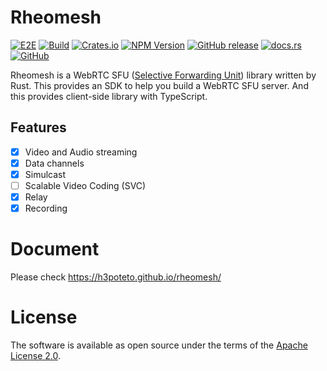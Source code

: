 # Rheomesh
[![E2E](https://github.com/h3poteto/rheomesh/actions/workflows/e2e.yml/badge.svg?branch=master)](https://github.com/h3poteto/rheomesh/actions/workflows/e2e.yml)
[![Build](https://github.com/h3poteto/rheomesh/actions/workflows/build.yml/badge.svg?branch=master)](https://github.com/h3poteto/rheomesh/actions/workflows/build.yml)
[![Crates.io](https://img.shields.io/crates/v/rheomesh)](https://crates.io/crates/rheomesh)
[![NPM Version](https://img.shields.io/npm/v/rheomesh.svg)](https://www.npmjs.com/package/rheomesh)
[![GitHub release](https://img.shields.io/github/release/h3poteto/rheomesh.svg)](https://github.com/h3poteto/rheomesh/releases)
[![docs.rs](https://img.shields.io/docsrs/rheomesh/latest)](https://docs.rs/rheomesh/latest/rheomesh/)
[![GitHub](https://img.shields.io/github/license/h3poteto/rheomesh)](LICENSE)

Rheomesh is a WebRTC SFU ([Selective Forwarding Unit](https://bloggeek.me/webrtcglossary/sfu/)) library written by Rust. This provides an SDK to help you build a WebRTC SFU server. And this provides client-side library with TypeScript.

## Features
- [x] Video and Audio streaming
- [x] Data channels
- [x] Simulcast
- [ ] Scalable Video Coding (SVC)
- [x] Relay
- [x] Recording

# Document
Please check https://h3poteto.github.io/rheomesh/

# License
The software is available as open source under the terms of the [Apache License 2.0](https://www.apache.org/licenses/LICENSE-2.0).
